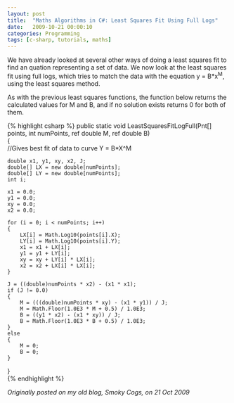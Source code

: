 ```yaml
---
layout: post
title:  "Maths Algorithms in C#: Least Squares Fit Using Full Logs"
date:   2009-10-21 00:00:10
categories: Programming
tags: [c-sharp, tutorials, maths]
---
```


We have already looked at several other ways of doing a least squares fit to find an quation representing a set of data. We now look at the least squares fit using full logs, which tries to match the data with the equation y = B*x<sup>M</sup>, using the least squares method.

As with the previous least squares functions, the function below returns the calculated values for M and B, and if no solution exists returns 0 for both of them.

{% highlight csharp %}
public static void LeastSquaresFitLogFull(Pnt[] points, int numPoints, ref double M, ref double B)  
{  
    //Gives best fit of data to curve Y = B*X^M  
  
    double x1, y1, xy, x2, J;  
    double[] LX = new double[numPoints];  
    double[] LY = new double[numPoints];  
    int i;  
  
    x1 = 0.0;  
    y1 = 0.0;  
    xy = 0.0;  
    x2 = 0.0;  
  
    for (i = 0; i < numPoints; i++)  
    {  
        LX[i] = Math.Log10(points[i].X);  
        LY[i] = Math.Log10(points[i].Y);  
        x1 = x1 + LX[i];  
        y1 = y1 + LY[i];  
        xy = xy + LY[i] * LX[i];  
        x2 = x2 + LX[i] * LX[i];  
    }  
  
    J = ((double)numPoints * x2) - (x1 * x1);  
    if (J != 0.0)  
    {  
        M = (((double)numPoints * xy) - (x1 * y1)) / J;  
        M = Math.Floor(1.0E3 * M + 0.5) / 1.0E3;  
        B = ((y1 * x2) - (x1 * xy)) / J;  
        B = Math.Floor(1.0E3 * B + 0.5) / 1.0E3;  
    }  
    else  
    {  
        M = 0;  
        B = 0;  
    }  
}  
{% endhighlight %}

_Originally posted on my old blog, Smoky Cogs, on 21 Oct 2009_